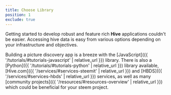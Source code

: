 ```yaml
---
title: Choose Library
position: 1
exclude: true
---
```


Getting started to develop robust and feature rich **Hive** applications couldn't be easier. Accessing hive data is easy from various options depending on your infrastructure and objectives.

Building a picture discovery app is a breeze with the [JavaScript]({{ '/tutorials/#tutorials-javascript' | relative_url }}) library. There is also a [Python]({{ '/tutorials/#tutorials-python' | relative_url }}) library available, [Hive.com]({{ '/services/#services-steemit' | relative_url }}) and [HBDS]({{ '/services/#services-hbds' | relative_url }}) services, as well as many [community projects]({{ '/resources/#resources-overview' | relative_url }}) which could be beneficial for your steem project.
